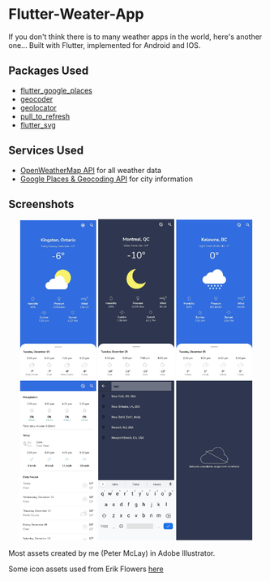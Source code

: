 # Flutter-Weater-App

If you don't think there is to many weather apps in the world, here's another one... Built with Flutter, implemented for Android and IOS.

## Packages Used

* [flutter_google_places](https://pub.dev/packages/flutter_google_places)
* [geocoder](https://pub.dev/packages/geocoder)
* [geolocator](https://pub.dev/packages/geolocator)
* [pull_to_refresh](https://pub.dev/packages/pull_to_refresh)
* [flutter_svg](https://pub.dev/packages/flutter_svg)

## Services Used

* [OpenWeatherMap API](https://openweathermap.org/api) for all weather data
* [Google Places & Geocoding API](https://cloud.google.com/maps-platform/) for city information

## Screenshots

<p align="center">
  <img src="images/home.jpg" width="150"> <img src="images/night.jpg" width="150"> <img src="images/snow.jpg" width="150"> <img src="images/details0.jpg" width="150"> <img src="images/search.jpg" width="150"> <img src="images/offline.jpg" width="150">
</p> 

Most assets created by me (Peter McLay) in Adobe Illustrator.

Some icon assets used from Erik Flowers [here](https://erikflowers.github.io/weather-icons/)
